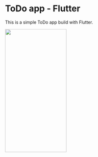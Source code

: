 # ToDo app - Flutter

This is a simple ToDo app build with Flutter.

<img src="/assets/todo.gif" width="200" height="400"/>
